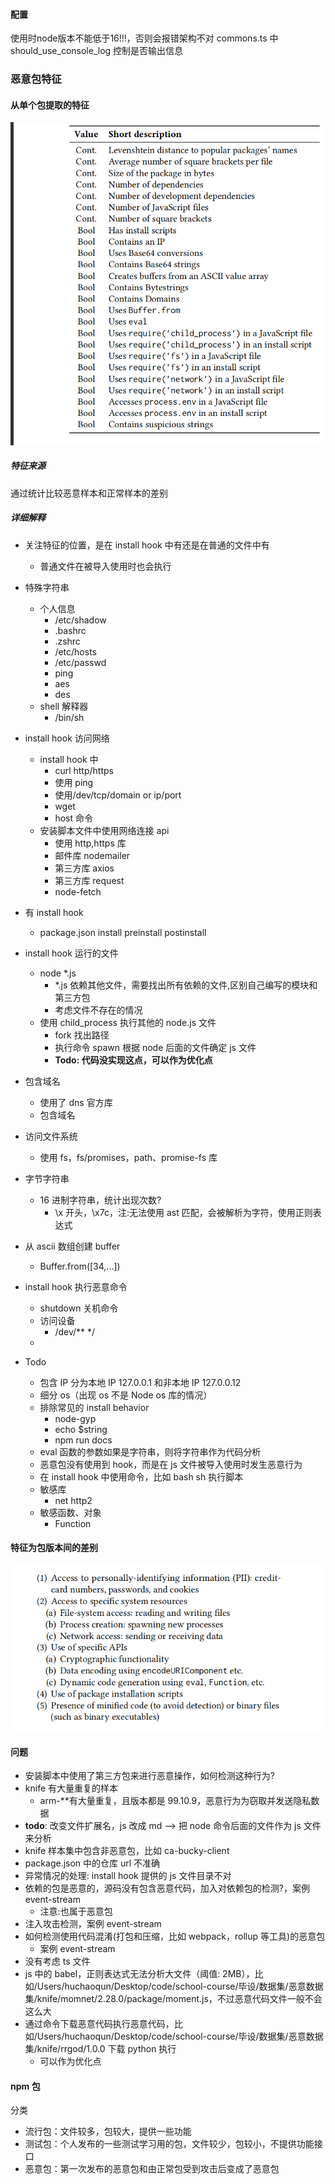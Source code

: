 #### 配置

使用时node版本不能低于16!!!，否则会报错架构不对
commons.ts 中 should_use_console_log 控制是否输出信息

### 恶意包特征

#### 从单个包提取的特征

 <img src="./img/截屏2023-01-15 14.17.39.png"/>

##### 特征来源

通过统计比较恶意样本和正常样本的差别

##### 详细解释

- 关注特征的位置，是在 install hook 中有还是在普通的文件中有
  - 普通文件在被导入使用时也会执行
- 特殊字符串

  - 个人信息
    - /etc/shadow
    - .bashrc
    - .zshrc
    - /etc/hosts
    - /etc/passwd
    - ping
    - aes
    - des
  - shell 解释器
    - /bin/sh

- install hook 访问网络
  - install hook 中
    - curl http/https
    - 使用 ping
    - 使用/dev/tcp/domain or ip/port
    - wget
    - host 命令
  - 安装脚本文件中使用网络连接 api
    - 使用 http,https 库
    - 邮件库 nodemailer
    - 第三方库 axios
    - 第三方库 request
    - node-fetch
- 有 install hook
  - package.json install preinstall postinstall
- install hook 运行的文件
  - node \*.js
    - \*.js 依赖其他文件，需要找出所有依赖的文件,区别自己编写的模块和第三方包
    - 考虑文件不存在的情况
  - 使用 child_process 执行其他的 node.js 文件
    - fork 找出路径
    - 执行命令 spawn 根据 node 后面的文件确定 js 文件
    - **Todo: 代码没实现这点，可以作为优化点**
- 包含域名
  - 使用了 dns 官方库
  - 包含域名
- 访问文件系统
  - 使用 fs，fs/promises，path、promise-fs 库
- 字节字符串
  - 16 进制字符串，统计出现次数?
    - \x 开头，\x7c，注:无法使用 ast 匹配，会被解析为字符，使用正则表达式
- 从 ascii 数组创建 buffer
  - Buffer.from([34,...])
- install hook 执行恶意命令
  - shutdown 关机命令
  - 访问设备
    - /dev/\*\* \*/
  -
- Todo
  - 包含 IP 分为本地 IP 127.0.0.1 和非本地 IP 127.0.0.12
  - 细分 os（出现 os 不是 Node os 库的情况）
  - 排除常见的 install behavior
    - node-gyp
    - echo $string
    - npm run docs
  - eval 函数的参数如果是字符串，则将字符串作为代码分析
  - 恶意包没有使用到 hook，而是在 js 文件被导入使用时发生恶意行为
  - 在 install hook 中使用命令，比如 bash sh 执行脚本
  - 敏感库
    - net http2
  - 敏感函数、对象
    - Function

#### 特征为包版本间的差别

 <img src="./img/截屏2023-01-15%2014.18.08.png"/>

#### 问题

- 安装脚本中使用了第三方包来进行恶意操作，如何检测这种行为?
- knife 有大量重复的样本
  - arm-\*\*有大量重复，且版本都是 99.10.9，恶意行为为窃取并发送隐私数据
- **todo**: 改变文件扩展名，js 改成 md --> 把 node 命令后面的文件作为 js 文件来分析
- knife 样本集中包含非恶意包，比如 ca-bucky-client
- package.json 中的仓库 url 不准确
- 异常情况的处理: install hook 提供的 js 文件目录不对
- 依赖的包是恶意的，源码没有包含恶意代码，加入对依赖包的检测?，案例 event-stream
  - 注意:也属于恶意包
- 注入攻击检测，案例 event-stream
- 如何检测使用代码混淆(打包和压缩，比如 webpack，rollup 等工具)的恶意包
  - 案例 event-stream
- 没有考虑 ts 文件
- js 中的 babel，正则表达式无法分析大文件（阈值: 2MB），比如/Users/huchaoqun/Desktop/code/school-course/毕设/数据集/恶意数据集/knife/momnet/2.28.0/package/moment.js，不过恶意代码文件一般不会这么大
- 通过命令下载恶意代码执行恶意代码，比如/Users/huchaoqun/Desktop/code/school-course/毕设/数据集/恶意数据集/knife/rrgod/1.0.0 下载 python 执行
  - 可以作为优化点

#### npm 包

分类

- 流行包：文件较多，包较大，提供一些功能
- 测试包：个人发布的一些测试学习用的包，文件较少，包较小，不提供功能接口
- 恶意包：第一次发布的恶意包和由正常包受到攻击后变成了恶意包
